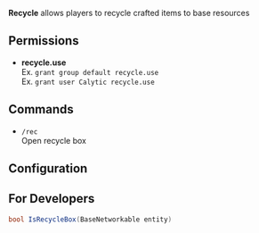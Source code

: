 **Recycle** allows players to recycle crafted items to base resources

## Permissions

* **recycle.use**  
  Ex. `grant group default recycle.use`  
  Ex. `grant user Calytic recycle.use`

## Commands

* `/rec`  
  Open recycle box

## Configuration

## For Developers

```csharp
bool IsRecycleBox(BaseNetworkable entity)
```